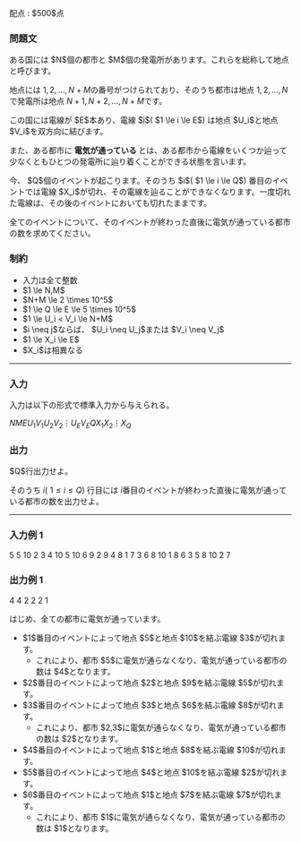 
<div>

<span>

<span>

<p>
配点 : $500$点
</p>

<div>

<section>

### **問題文**

<p>
ある国には $N$個の都市と $M$個の発電所があります。これらを総称して地点と呼びます。

地点には $1,2,\dots,N+M$の番号がつけられており、そのうち都市は地点 $1,2,\dots,N$で発電所は地点 $N+1,N+2,\dots,N+M$です。
</p>

<p>
この国には電線が $E$本あり、電線 $i$( $1 \le i \le E$) は地点 $U_i$と地点 $V_i$を双方向に結びます。

また、ある都市に 
<strong>
電気が通っている
</strong>
とは、ある都市から電線をいくつか辿って少なくともひとつの発電所に辿り着くことができる状態を言います。
</p>

<p>
今、 $Q$個のイベントが起こります。そのうち $i$( $1 \le i \le Q$) 番目のイベントでは電線 $X_i$が切れ、その電線を辿ることができなくなります。一度切れた電線は、その後のイベントにおいても切れたままです。
</p>

<p>
全てのイベントについて、そのイベントが終わった直後に電気が通っている都市の数を求めてください。
</p>

</section>

</div>

<div>

<section>

### **制約**

<ul>

<li>
入力は全て整数
</li>

<li>
$1 \le N,M$
</li>

<li>
$N+M \le 2 \times 10^5$
</li>

<li>
$1 \le Q \le E \le 5 \times 10^5$
</li>

<li>
$1 \le U_i < V_i \le N+M$
</li>

<li>
$i \neq j$ならば、 $U_i \neq U_j$または $V_i \neq V_j$
</li>

<li>
$1 \le X_i \le E$
</li>

<li>
$X_i$は相異なる
</li>

</ul>

</section>

</div>

---

<div>

<div>

<section>

### **入力**

<p>
入力は以下の形式で標準入力から与えられる。
</p>

<div>

$N$$M$$E$$U_1$$V_1$$U_2$$V_2$$\vdots$$U_E$$V_E$$Q$$X_1$$X_2$$\vdots$$X_Q$
</div>

</section>

</div>

<div>

<section>

### **出力**

<p>
$Q$行出力せよ。

そのうち $i$( $1 \le i \le Q$) 行目には $i$番目のイベントが終わった直後に電気が通っている都市の数を出力せよ。
</p>

</section>

</div>

</div>

---

<div>

<section>

### **入力例 1**

<div>

5 5 10
2 3
4 10
5 10
6 9
2 9
4 8
1 7
3 6
8 10
1 8
6
3
5
8
10
2
7

</div>

</section>

</div>

<div>

<section>

### **出力例 1**

<div>

4
4
2
2
2
1

</div>

<p>
はじめ、全ての都市に電気が通っています。
</p>

<ul>

<li>
$1$番目のイベントによって地点 $5$と地点 $10$を結ぶ電線 $3$が切れます。
<ul>

<li>
これにより、都市 $5$に電気が通らなくなり、電気が通っている都市の数は $4$となります。
</li>

</ul>

</li>

<li>
$2$番目のイベントによって地点 $2$と地点 $9$を結ぶ電線 $5$が切れます。
</li>

<li>
$3$番目のイベントによって地点 $3$と地点 $6$を結ぶ電線 $8$が切れます。
<ul>

<li>
これにより、都市 $2,3$に電気が通らなくなり、電気が通っている都市の数は $2$となります。
</li>

</ul>

</li>

<li>
$4$番目のイベントによって地点 $1$と地点 $8$を結ぶ電線 $10$が切れます。
</li>

<li>
$5$番目のイベントによって地点 $4$と地点 $10$を結ぶ電線 $2$が切れます。
</li>

<li>
$6$番目のイベントによって地点 $1$と地点 $7$を結ぶ電線 $7$が切れます。
<ul>

<li>
これにより、都市 $1$に電気が通らなくなり、電気が通っている都市の数は $1$となります。
</li>

</ul>

</li>

</ul>

</section>

</div>

</span>

</span>

</div>
